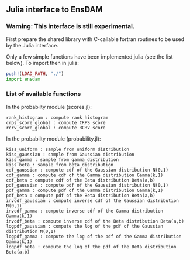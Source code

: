 
## Julia interface to EnsDAM

### Warning: This interface is still experimental.

First prepare the shared library with C-callable fortran routines
to be used by the Julia interface.

Only a few simple functions have been implemented julia (see the list below).
To import then in julia:

```julia
push!(LOAD_PATH, "./")
import ensdam
```

### List of available functions

In the probabilty module (scores.jl):

```
rank_histogram : compute rank histogram
crps_score_global : compute CRPS score
rcrv_score_global : compute RCRV score
```

In the probabilty module (probability.jl):

```
kiss_uniform : sample from uniform distribution
kiss_gaussian : sample from Gaussian distribution
kiss_gamma : sample from gamma distribution
kiss_beta : sample from beta distribution
cdf_gaussian : compute cdf of the Gaussian distribution N(0,1)
cdf_gamma : compute cdf of the Gamma distribution Gamma(k,1)
cdf_beta : compute cdf of the Beta distribution Beta(a,b)
pdf_gaussian : compute pdf of the Gaussian distribution N(0,1)
pdf_gamma : compute pdf of the Gamma distribution Gamma(k,1)
pdf_beta : compute pdf of the Beta distribution Beta(a,b)
invcdf_gaussian : compute inverse cdf of the Gaussian distribution N(0,1)
invcdf_gamma : compute inverse cdf of the Gamma distribution Gamma(k,1)
invcdf_beta : compute inverse cdf of the Beta distribution Beta(a,b)
logpdf_gaussian : compute the log of the pdf of the Gaussian distribution N(0,1)
logpdf_gamma : compute the log of the pdf of the Gamma distribution Gamma(k,1)
logpdf_beta : compute the log of the pdf of the Beta distribution Beta(a,b)
```
